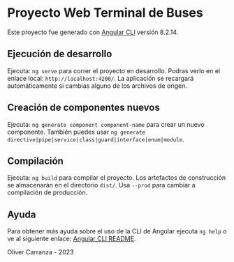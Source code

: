 # Proyecto Web Terminal de Buses

Este proyecto fue generado con [Angular CLI](https://github.com/angular/angular-cli) versión 8.2.14.

## Ejecución de desarrollo

Ejecuta: `ng serve` para correr el proyecto en desarrollo. Podras verlo en el enlace local: `http://localhost:4200/`. La aplicación se recargará automáticamente si cambias alguno de los archivos de origen.

## Creación de componentes nuevos

Ejecuta: `ng generate component component-name` para crear un nuevo componente. También puedes usar `ng generate directive|pipe|service|class|guard|interface|enum|module`.

## Compilación

Ejecuta: `ng build` para compilar el proyecto. Los artefactos de construcción se almacenarán en el directorio `dist/`. Usa `--prod` para cambiar a compilación de producción.

## Ayuda

Para obtener más ayuda sobre el uso de la CLI de Angular ejecuta `ng help` o ve al siguiente enlace: [Angular CLI README](https://github.com/angular/angular-cli/blob/master/README.md).

Oliver Carranza - 2023
